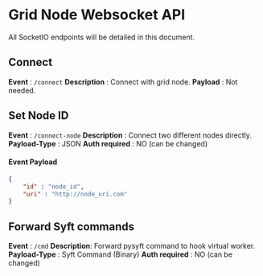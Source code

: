 # Grid Node Websocket API

All SocketIO endpoints will be detailed in this document.

## Connect

**Event** : `/connect`
**Description** : Connect with grid node.
**Payload** : Not needed.

## Set Node ID

**Event** : `/connect-node`
**Description** : Connect two different nodes directly.
**Payload-Type** : JSON
**Auth required** : NO (can be changed) 

#### Event Payload
``` json
{
    "id" : "node_id",
    "uri" : "http://node_uri.com"
}
```

## Forward Syft commands

**Event** : `/cmd`
**Description**:  Forward pysyft command to hook virtual worker.
**Payload-Type** : Syft Command (Binary)
**Auth required** : NO (can be changed)
